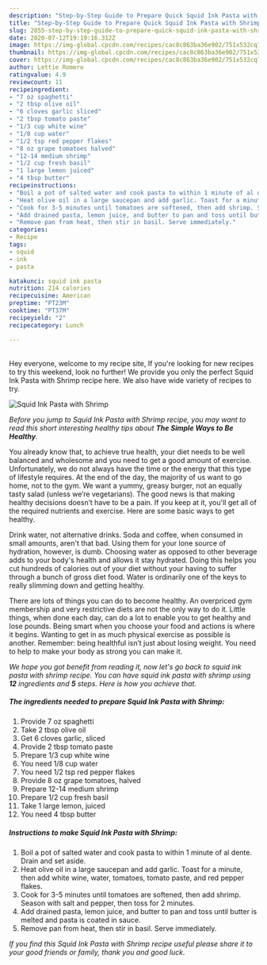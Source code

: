 ```yaml
---
description: "Step-by-Step Guide to Prepare Quick Squid Ink Pasta with Shrimp"
title: "Step-by-Step Guide to Prepare Quick Squid Ink Pasta with Shrimp"
slug: 2855-step-by-step-guide-to-prepare-quick-squid-ink-pasta-with-shrimp
date: 2020-07-12T19:19:16.312Z
image: https://img-global.cpcdn.com/recipes/cac8c863ba36e902/751x532cq70/squid-ink-pasta-with-shrimp-recipe-main-photo.jpg
thumbnail: https://img-global.cpcdn.com/recipes/cac8c863ba36e902/751x532cq70/squid-ink-pasta-with-shrimp-recipe-main-photo.jpg
cover: https://img-global.cpcdn.com/recipes/cac8c863ba36e902/751x532cq70/squid-ink-pasta-with-shrimp-recipe-main-photo.jpg
author: Lettie Romero
ratingvalue: 4.9
reviewcount: 11
recipeingredient:
- "7 oz spaghetti"
- "2 tbsp olive oil"
- "6 cloves garlic sliced"
- "2 tbsp tomato paste"
- "1/3 cup white wine"
- "1/8 cup water"
- "1/2 tsp red pepper flakes"
- "8 oz grape tomatoes halved"
- "12-14 medium shrimp"
- "1/2 cup fresh basil"
- "1 large lemon juiced"
- "4 tbsp butter"
recipeinstructions:
- "Boil a pot of salted water and cook pasta to within 1 minute of al dente. Drain and set aside."
- "Heat olive oil in a large saucepan and add garlic. Toast for a minute, then add white wine, water, tomatoes, tomato paste, and red pepper flakes."
- "Cook for 3-5 minutes until tomatoes are softened, then add shrimp. Season with salt and pepper, then toss for 2 minutes."
- "Add drained pasta, lemon juice, and butter to pan and toss until butter is melted and pasta is coated in sauce."
- "Remove pan from heat, then stir in basil. Serve immediately."
categories:
- Recipe
tags:
- squid
- ink
- pasta

katakunci: squid ink pasta 
nutrition: 214 calories
recipecuisine: American
preptime: "PT23M"
cooktime: "PT37M"
recipeyield: "2"
recipecategory: Lunch

---
```

<br>
Hey everyone, welcome to my recipe site, If you're looking for new recipes to try this weekend, look no further! We provide you only the perfect Squid Ink Pasta with Shrimp recipe here. We also have wide variety of recipes to try.
<br>


![Squid Ink Pasta with Shrimp](https://img-global.cpcdn.com/recipes/cac8c863ba36e902/751x532cq70/squid-ink-pasta-with-shrimp-recipe-main-photo.jpg)

<i>Before you jump to Squid Ink Pasta with Shrimp recipe, you may want to read this short interesting healthy tips about <strong>The Simple Ways to Be Healthy</strong>.</i>

You already know that, to achieve true health, your diet needs to be well balanced and wholesome and you need to get a good amount of exercise. Unfortunately, we do not always have the time or the energy that this type of lifestyle requires. At the end of the day, the majority of us want to go home, not to the gym. We want a yummy, greasy burger, not an equally tasty salad (unless we’re vegetarians). The good news is that making healthy decisions doesn’t have to be a pain. If you keep at it, you'll get all of the required nutrients and exercise. Here are some basic ways to get healthy.

Drink water, not alternative drinks. Soda and coffee, when consumed in small amounts, aren't that bad. Using them for your lone source of hydration, however, is dumb. Choosing water as opposed to other beverage adds to your body's health and allows it stay hydrated. Doing this helps you cut hundreds of calories out of your diet without your having to suffer through a bunch of gross diet food. Water is ordinarily one of the keys to really slimming down and getting healthy.

There are lots of things you can do to become healthy. An overpriced gym membership and very restrictive diets are not the only way to do it. Little things, when done each day, can do a lot to enable you to get healthy and lose pounds. Being smart when you choose your food and actions is where it begins. Wanting to get in as much physical exercise as possible is another. Remember: being healthful isn’t just about losing weight. You need to help to make your body as strong you can make it. 


<i>We hope you got benefit from reading it, now let's go back to squid ink pasta with shrimp recipe. You can have squid ink pasta with shrimp using <strong>12</strong> ingredients and <strong>5</strong> steps. Here is how you achieve that.
</i>

##### The ingredients needed to prepare Squid Ink Pasta with Shrimp:

1. Provide 7 oz spaghetti
1. Take 2 tbsp olive oil
1. Get 6 cloves garlic, sliced
1. Provide 2 tbsp tomato paste
1. Prepare 1/3 cup white wine
1. You need 1/8 cup water
1. You need 1/2 tsp red pepper flakes
1. Provide 8 oz grape tomatoes, halved
1. Prepare 12-14 medium shrimp
1. Prepare 1/2 cup fresh basil
1. Take 1 large lemon, juiced
1. You need 4 tbsp butter


##### Instructions to make Squid Ink Pasta with Shrimp:

1. Boil a pot of salted water and cook pasta to within 1 minute of al dente. Drain and set aside.
1. Heat olive oil in a large saucepan and add garlic. Toast for a minute, then add white wine, water, tomatoes, tomato paste, and red pepper flakes.
1. Cook for 3-5 minutes until tomatoes are softened, then add shrimp. Season with salt and pepper, then toss for 2 minutes.
1. Add drained pasta, lemon juice, and butter to pan and toss until butter is melted and pasta is coated in sauce.
1. Remove pan from heat, then stir in basil. Serve immediately.


<i>If you find this Squid Ink Pasta with Shrimp recipe useful please share it to your good friends or family, thank you and good luck.</i>
